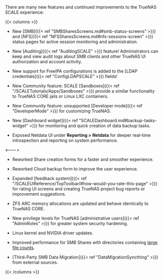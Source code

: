 &NewLine;

There are many new features and continued improvements to the TrueNAS SCALE experience:

{{< columns >}}

* New [SMB]({{< ref "SMBSharesScreens.md#smb-status-screens" >}}) and [NFS]({{< ref "NFSSharesScreens.md#nfs-sessions-screen" >}}) status pages for active session monitoring and administration.

* New [Auditing]({{< ref "AuditingSCALE" >}}) feature! Administrators can keep and view audit logs about SMB clients and other TrueNAS UI authorization and account activity.

* New support for FreeIPA configurations is added to the [LDAP credentials]({{< ref "ConfigLDAPSCALE" >}}) fields!

* New Community feature: SCALE [Sandboxes]({{< ref "/SCALETutorials/Apps/Sandboxes" >}}) provide a similar functionality to TrueNAS CORE jails or Linux LXC containers.

* New Community feature: unsupported [Developer mode]({{< ref "DeveloperMode" >}}) for customizing TrueNAS.

* New [Dashboard widget]({{< ref "SCALEDashboard.md#backup-tasks-widget" >}}) for monitoring and quick creation of data backup tasks.

* Exposed Netdata UI under **Reporting > Netdata** for deeper real-time introspection and reporting on system performance.

<--->
* Reworked Share creation forms for a faster and smoother experience.

* Reworked Cloud backup form to improve the user experience.

* Expanded [feedback system]({{< ref "/SCALEUIReference/TopToolbar/#how-would-you-rate-this-page" >}}) for rating UI screens and creating TrueNAS project bug reports or improvement suggestions.

* ZFS ARC memory allocations are updated and behave identically to TrueNAS CORE.

* New privilege levels for TrueNAS [administrative users]({{< ref "AdminRoles" >}}) for greater system security hardening.

* Linux kernel and NVIDIA driver updates.

* Improved performance for SMB Shares with directories containing [large file counts](https://www.truenas.com/docs/references/performance/smbfiletimes/).

* [Third-Party SMB Data Migration]({{< ref "DataMigrationSyncthing" >}}) from external sources.

{{< /columns >}}
